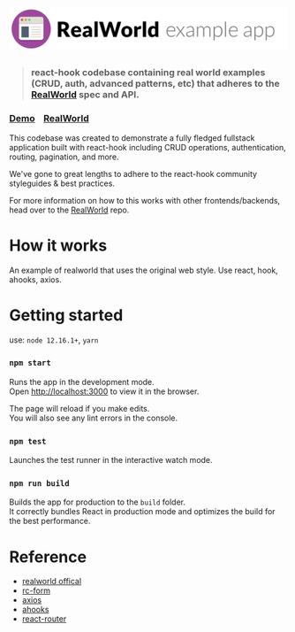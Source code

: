 # ![RealWorld Example App](logo.png)

> ### react-hook codebase containing real world examples (CRUD, auth, advanced patterns, etc) that adheres to the [RealWorld](https://github.com/gothinkster/realworld) spec and API.


### [Demo](https://github.com/gothinkster/realworld)&nbsp;&nbsp;&nbsp;&nbsp;[RealWorld](https://github.com/gothinkster/realworld)


This codebase was created to demonstrate a fully fledged fullstack application built with react-hook including CRUD operations, authentication, routing, pagination, and more.

We've gone to great lengths to adhere to the react-hook community styleguides & best practices.

For more information on how to this works with other frontends/backends, head over to the [RealWorld](https://github.com/gothinkster/realworld) repo.


# How it works

An example of realworld that uses the original web style. Use react, hook, ahooks, axios.

# Getting started

use: `node 12.16.1+`, `yarn`

### `npm start`

Runs the app in the development mode.\
Open [http://localhost:3000](http://localhost:3000) to view it in the browser.

The page will reload if you make edits.\
You will also see any lint errors in the console.

### `npm test`

Launches the test runner in the interactive watch mode.

### `npm run build`

Builds the app for production to the `build` folder.\
It correctly bundles React in production mode and optimizes the build for the best performance.

# Reference

- [realworld offical](https://demo.realworld.io/#/)
- [rc-form](https://www.npmjs.com/package/rc-form)
- [axios](https://www.axios-http.cn/docs/req_config)
- [ahooks](https://ahooks.js.org/zh-CN/hooks/async)
- [react-router](https://react-router.docschina.org/web/guides/philosophy)